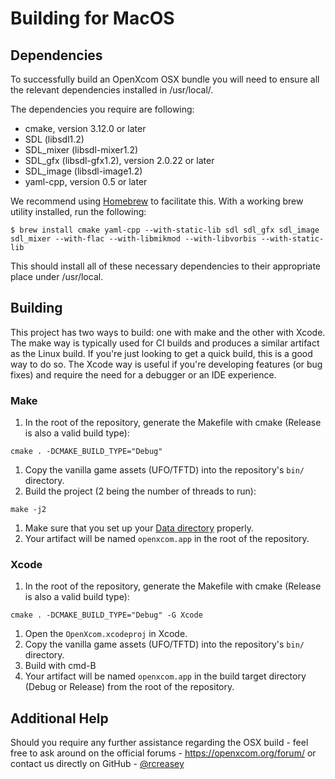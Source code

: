 # Building for MacOS

## Dependencies
To successfully build an OpenXcom OSX bundle you will need to ensure all the relevant dependencies installed in /usr/local/.

The dependencies you require are following:
- cmake, version 3.12.0 or later
- SDL (libsdl1.2)
- SDL_mixer (libsdl-mixer1.2)
- SDL_gfx (libsdl-gfx1.2), version 2.0.22 or later
- SDL_image (libsdl-image1.2)
- yaml-cpp, version 0.5 or later

We recommend using [Homebrew](https://brew.sh) to facilitate this.  With a working brew utility installed, run the following:
```
$ brew install cmake yaml-cpp --with-static-lib sdl sdl_gfx sdl_image sdl_mixer --with-flac --with-libmikmod --with-libvorbis --with-static-lib
```
This should install all of these necessary dependencies to their appropriate place under /usr/local.

## Building
This project has two ways to build: one with make and the other with Xcode.  The make way is typically used for CI builds and produces a similar artifact as the Linux build.  If you're just looking to get a quick build, this is a good way to do so.  The Xcode way is useful if you're developing features (or bug fixes) and require the need for a debugger or an IDE experience.

### Make
1. In the root of the repository, generate the Makefile with cmake (Release is also a valid build type):
```
cmake . -DCMAKE_BUILD_TYPE="Debug"
```
1. Copy the vanilla game assets (UFO/TFTD) into the repository's `bin/` directory.
1. Build the project (2 being the number of threads to run):
```
make -j2
```
1. Make sure that you set up your [Data directory](https://github.com/SupSuper/OpenXcom#directory-locations) properly.
1. Your artifact will be named `openxcom.app` in the root of the repository.


### Xcode
1. In the root of the repository, generate the Makefile with cmake (Release is also a valid build type):
```
cmake . -DCMAKE_BUILD_TYPE="Debug" -G Xcode
```
1. Open the `OpenXcom.xcodeproj` in Xcode.
1. Copy the vanilla game assets (UFO/TFTD) into the repository's `bin/` directory.
1. Build with cmd-B
1. Your artifact will be named `openxcom.app` in the build target directory (Debug or Release) from the root of the repository.

## Additional Help
Should you require any further assistance regarding the OSX build - feel free to ask around on the official forums - https://openxcom.org/forum/ or contact us directly on GitHub - [@rcreasey](http://github.com/rcreasey)
